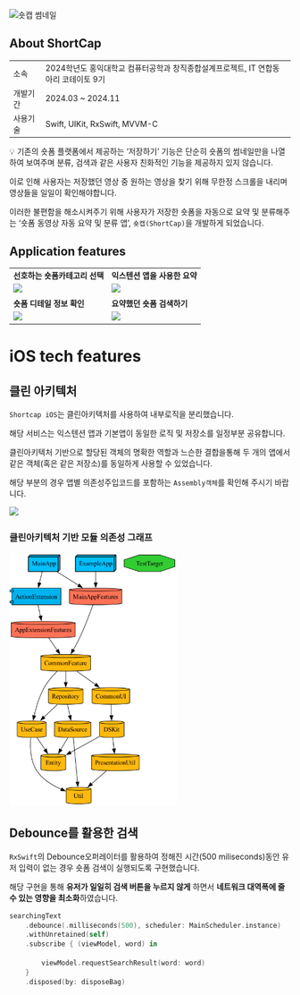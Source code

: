 ![숏캡 썸네일](https://github.com/user-attachments/assets/4c40e92d-38a2-4363-bf7b-a5dd250b3514)

## About ShortCap

<table>
    <tr>
        <td><span>소속</span></td>
        <td><span>2024학년도 홍익대학교 컴퓨터공학과 창직종합설계프로젝트, IT 연합동아리 코테이토 9기</span></td>
    </tr>
    <tr>
        <td><span>개발기간</span></td>
        <td><span>2024.03 ~ 2024.11</span></td>
    </tr>
    <tr>
        <td><span>사용기술</span></td>
        <td><span>Swift, UIKit, RxSwift, MVVM-C</span></td>
    </tr>
</table>

💡 기존의 숏폼 플랫폼에서 제공하는 ‘저장하기’ 기능은 단순히 숏폼의 썸네일만을 나열하여 보여주며 분류, 검색과 같은 사용자 친화적인 기능을 제공하지 있지 않습니다.

이로 인해 사용자는 저장했던 영상 중 원하는 영상을 찾기 위해 무한정 스크롤을 내리며 영상들을 일일이 확인해야합니다.

이러한 불편함을 해소시켜주기 위해 사용자가 저장한 숏폼을 자동으로 요약 및 분류해주는 ‘숏폼 동영상 자동 요약 및 분류 앱’, `숏캡(ShortCap)`을 개발하게 되었습니다. 


## Application features

<table>
<tr>
    <td>
        <b>선호하는 숏폼카테고리 선택</b>
    </td>
    <td>
        <b>익스텐션 앱을 사용한 요약</b>
    </td>
</tr>    
    <tr>
        <td>
            <img src="https://github.com/user-attachments/assets/0b37db05-d2ca-4cfd-bda3-0c01c7a89c0c" width=300 />
        </td>
        <td>
            <img src="https://github.com/user-attachments/assets/4585ab84-3294-4b44-b18f-7c7266ddb9b1" width=300 />
        </td>
    </tr>
    <tr>
        <td>
            <b>숏폼 디테일 정보 확인</b>
        </td>
        <td>
            <b>요약했던 숏폼 검색하기</b>
        </td>
    </tr>
    <tr>
        <td>
            <img src="https://github.com/user-attachments/assets/fb6fa297-825b-4280-bcf8-aa9f89cbe36f" width=300 />
        </td>
        <td>
            <img src="https://github.com/user-attachments/assets/cb283284-1799-4891-a82a-5762faf6ff9a" width=300 />
        </td>
    </tr>
</table>
    



# iOS tech features

## 클린 아키텍처

`Shortcap iOS`는 클린아키텍처를 사용하여 내부로직을 분리했습니다.

해당 서비스는 익스텐션 앱과 기본앱이 동일한 로직 및 저장소를 일정부분 공유합니다. 

클린아키텍처 기반으로 할당된 객체의 명확한 역할과 느슨한 결합을통해 두 개의 앱에서 같은 객체(혹은 같은 저장소)를 동일하게 사용할 수 있었습니다.

해당 부분의 경우 앱별 의존성주입코드를 포함하는 `Assembly객체`를 확인해 주시기 바랍니다.

<img src="https://github.com/user-attachments/assets/b778efae-d488-4e39-857f-826002940b18" width=500 />


### 클린아키텍처 기반 모듈 의존성 그래프
<img src="https://github.com/HongikGraduationProject/Frontend/blob/develop/Docs/ModuleDependency/graph.png" width=300>


## Debounce를 활용한 검색

`RxSwift`의 Debounce오퍼레이터를 활용하여 정해진 시간(500 miliseconds)동안 유저 입력이 없는 경우 숏폼 검색이 실행되도록 구현했습니다.

해당 구현을 통해 **유저가 일일히 검색 버튼을 누르지 않게** 하면서 **네트워크 대역폭에 줄 수 있는 영향을 최소화**하였습니다.

```swift
searchingText
    .debounce(.milliseconds(500), scheduler: MainScheduler.instance)
    .withUnretained(self)
    .subscribe { (viewModel, word) in
        
        viewModel.requestSearchResult(word: word)
    }
    .disposed(by: disposeBag)
```
